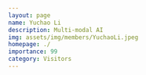 ```yaml
---
layout: page
name: Yuchao Li
description: Multi-modal AI
img: assets/img/members/YuchaoLi.jpeg
homepage: ./
importance: 99
category: Visitors
---
```

